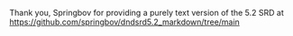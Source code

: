 Thank you, Springbov for providing a purely text version of the 5.2 SRD at https://github.com/springbov/dndsrd5.2_markdown/tree/main
